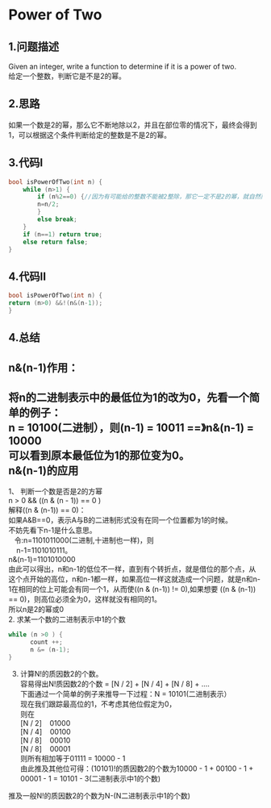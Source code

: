 Power of Two
=======

1.问题描述
------

Given an integer, write a function to determine if it is a power of two. <br>
给定一个整数，判断它是不是2的幂。<br>

2.思路
----

如果一个数是2的幂，那么它不断地除以2，并且在部位零的情况下，最终会得到1，可以根据这个条件判断给定的整数是不是2的幂。<br>

3.代码I
-----

```c
bool isPowerOfTwo(int n) {
    while (n>1) {
        if (n%2==0) {//因为有可能给的整数不能被2整除，那它一定不是2的幂，就自然而然地被排除了
        n=n/2;
        }
        else break;
    }
    if (n==1) return true;
    else return false;
}
```
4.代码II
----

```c
bool isPowerOfTwo(int n) {
return (n>0) &&!(n&(n-1));
}
```

4.总结
-----

n&(n-1)作用：
-----------

将n的二进制表示中的最低位为1的改为0，先看一个简单的例子：<br>
n = 10100(二进制），则(n-1) = 10011 ==》n&(n-1) = 10000<br>
可以看到原本最低位为1的那位变为0。<br>
n&(n-1)的应用
-----

1、 判断一个数是否是2的方幂<br>
n > 0 && ((n & (n - 1)) == 0 )<br>
解释((n & (n-1)) == 0)：<br>
如果A&B==0，表示A与B的二进制形式没有在同一个位置都为1的时候。<br>
不妨先看下n-1是什么意思。<br>
   令:n=1101011000(二进制,十进制也一样)，则<br>
    n-1=1101010111。<br>
n&(n-1)=1101010000<br>
由此可以得出，n和n-1的低位不一样，直到有个转折点，就是借位的那个点，从这个点开始的高位，n和n-1都一样，如果高位一样这就造成一个问题，就是n和n-1在相同的位上可能会有同一个1，从而使((n & (n-1)) != 0),如果想要
((n & (n-1)) == 0)，则高位必须全为0，这样就没有相同的1。<br>
所以n是2的幂或0<br>
2. 求某一个数的二进制表示中1的个数<br>
```c
while (n >0 ) {
      count ++;
      n &= (n-1);
}
```

3. 计算N!的质因数2的个数。<br>
容易得出N!质因数2的个数 = [N / 2] + [N / 4] + [N / 8] + ....<br>
下面通过一个简单的例子来推导一下过程：N = 10101(二进制表示）<br>
现在我们跟踪最高位的1，不考虑其他位假定为0，<br>
则在<br>
[N / 2]    01000<br>
[N / 4]    00100<br>
[N / 8]    00010<br>
[N / 8]    00001<br>
则所有相加等于01111 = 10000 - 1<br>
由此推及其他位可得：(10101)!的质因数2的个数为10000 - 1 + 00100 - 1 + 00001 - 1 = 10101 - 3(二进制表示中1的个数)<br>

推及一般N!的质因数2的个数为N-(N二进制表示中1的个数)<br>
